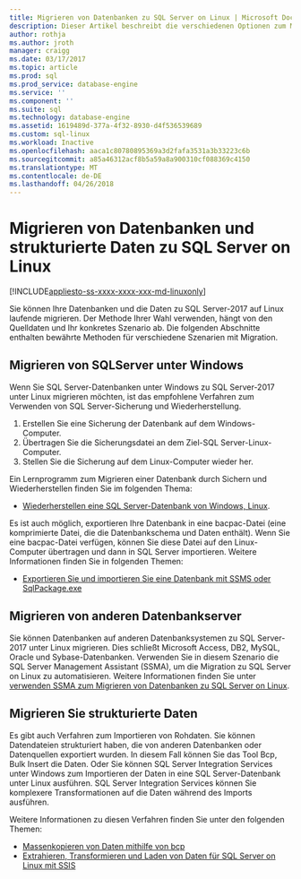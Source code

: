 ```yaml
---
title: Migrieren von Datenbanken zu SQL Server on Linux | Microsoft Docs
description: Dieser Artikel beschreibt die verschiedenen Optionen zum Migrieren von Datenbanken und die Daten in SQL Server unter Linux.
author: rothja
ms.author: jroth
manager: craigg
ms.date: 03/17/2017
ms.topic: article
ms.prod: sql
ms.prod_service: database-engine
ms.service: ''
ms.component: ''
ms.suite: sql
ms.technology: database-engine
ms.assetid: 1619489d-377a-4f32-8930-d4f536539689
ms.custom: sql-linux
ms.workload: Inactive
ms.openlocfilehash: aaca1c80780895369a3d2fafa3531a3b33223c6b
ms.sourcegitcommit: a85a46312acf8b5a59a8a900310cf088369c4150
ms.translationtype: MT
ms.contentlocale: de-DE
ms.lasthandoff: 04/26/2018
---
```

# <a name="migrate-databases-and-structured-data-to-sql-server-on-linux"></a>Migrieren von Datenbanken und strukturierte Daten zu SQL Server on Linux 

[!INCLUDE[appliesto-ss-xxxx-xxxx-xxx-md-linuxonly](../includes/appliesto-ss-xxxx-xxxx-xxx-md-linuxonly.md)]

Sie können Ihre Datenbanken und die Daten zu SQL Server-2017 auf Linux laufende migrieren. Der Methode Ihrer Wahl verwenden, hängt von den Quelldaten und Ihr konkretes Szenario ab. Die folgenden Abschnitte enthalten bewährte Methoden für verschiedene Szenarien mit Migration.

## <a name="migrate-from-sql-server-on-windows"></a>Migrieren von SQLServer unter Windows
Wenn Sie SQL Server-Datenbanken unter Windows zu SQL Server-2017 unter Linux migrieren möchten, ist das empfohlene Verfahren zum Verwenden von SQL Server-Sicherung und Wiederherstellung.

1. Erstellen Sie eine Sicherung der Datenbank auf dem Windows-Computer.
2. Übertragen Sie die Sicherungsdatei an dem Ziel-SQL Server-Linux-Computer.
3. Stellen Sie die Sicherung auf dem Linux-Computer wieder her. 

Ein Lernprogramm zum Migrieren einer Datenbank durch Sichern und Wiederherstellen finden Sie im folgenden Thema:

- [Wiederherstellen eine SQL Server-Datenbank von Windows, Linux](sql-server-linux-migrate-restore-database.md).

Es ist auch möglich, exportieren Ihre Datenbank in eine bacpac-Datei (eine komprimierte Datei, die die Datenbankschema und Daten enthält). Wenn Sie eine bacpac-Datei verfügen, können Sie diese Datei auf den Linux-Computer übertragen und dann in SQL Server importieren. Weitere Informationen finden Sie in folgenden Themen:

- [Exportieren Sie und importieren Sie eine Datenbank mit SSMS oder SqlPackage.exe](sql-server-linux-migrate-ssms.md)

## <a name="migrate-from-other-database-servers"></a>Migrieren von anderen Datenbankserver
Sie können Datenbanken auf anderen Datenbanksystemen zu SQL Server-2017 unter Linux migrieren. Dies schließt Microsoft Access, DB2, MySQL, Oracle und Sybase-Datenbanken. Verwenden Sie in diesem Szenario die SQL Server Management Assistant (SSMA), um die Migration zu SQL Server on Linux zu automatisieren. Weitere Informationen finden Sie unter [verwenden SSMA zum Migrieren von Datenbanken zu SQL Server on Linux](sql-server-linux-migrate-ssma.md).  

## <a name="migrate-structured-data"></a>Migrieren Sie strukturierte Daten
Es gibt auch Verfahren zum Importieren von Rohdaten. Sie können Datendateien strukturiert haben, die von anderen Datenbanken oder Datenquellen exportiert wurden. In diesem Fall können Sie das Tool Bcp, Bulk Insert die Daten. Oder Sie können SQL Server Integration Services unter Windows zum Importieren der Daten in eine SQL Server-Datenbank unter Linux ausführen. SQL Server Integration Services können Sie komplexere Transformationen auf die Daten während des Imports ausführen. 

Weitere Informationen zu diesen Verfahren finden Sie unter den folgenden Themen:

- [Massenkopieren von Daten mithilfe von bcp](sql-server-linux-migrate-bcp.md)
- [Extrahieren, Transformieren und Laden von Daten für SQL Server on Linux mit SSIS](sql-server-linux-migrate-ssis.md) 
